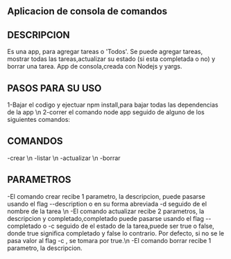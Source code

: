 ## Aplicacion de consola de comandos

## DESCRIPCION

Es una app, para agregar tareas o 'Todos'. Se puede agregar tareas, mostrar
todas las tareas,actualizar su estado (si esta completada o no) y borrar una
tarea. App de consola,creada con Nodejs y yargs.

## PASOS PARA SU USO

1-Bajar el codigo y ejectuar npm install,para bajar todas las dependencias de la
app \n 2-correr el comando node app seguido de alguno de los siguientes
comandos:

## COMANDOS

-crear \n -listar \n -actualizar \n -borrar

## PARAMETROS

-El comando crear recibe 1 parametro, la descripcion, puede pasarse usando el
flag --description o en su forma abreviada -d seguido de el nombre de la tarea
\n -El comando actualizar recibe 2 parametros, la descripcion y
completado,completado puede pasarse usando el flag --completado o -c seguido de
el estado de la tarea,puede ser true o false, donde true significa completado y
false lo contrario. Por defecto, si no se le pasa valor al flag -c , se tomara
por true.\n -El comando borrar recibe 1 parametro, la descripcion.
